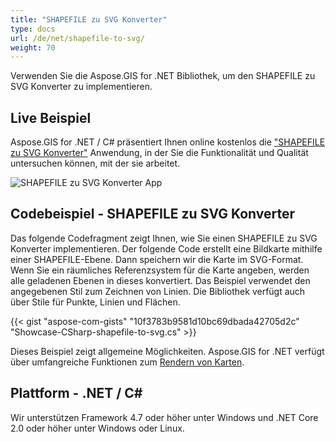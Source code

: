 ```yaml
---
title: "SHAPEFILE zu SVG Konverter"
type: docs
url: /de/net/shapefile-to-svg/
weight: 70
---
```


Verwenden Sie die Aspose.GIS for .NET Bibliothek, um den SHAPEFILE zu SVG Konverter zu implementieren.

## **Live Beispiel**

Aspose.GIS for .NET / C# präsentiert Ihnen online kostenlos die ["SHAPEFILE zu SVG Konverter"](https://products.aspose.app/gis/viewer/shapefile-to-svg) Anwendung, in der Sie die Funktionalität und Qualität untersuchen können, mit der sie arbeitet.

![SHAPEFILE zu SVG Konverter App](viewer.png)

## **Codebeispiel - SHAPEFILE zu SVG Konverter**

Das folgende Codefragment zeigt Ihnen, wie Sie einen SHAPEFILE zu SVG Konverter implementieren. Der folgende Code erstellt eine Bildkarte mithilfe einer SHAPEFILE-Ebene. Dann speichern wir die Karte im SVG-Format. Wenn Sie ein räumliches Referenzsystem für die Karte angeben, werden alle geladenen Ebenen in dieses konvertiert.
Das Beispiel verwendet den angegebenen Stil zum Zeichnen von Linien. Die Bibliothek verfügt auch über Stile für Punkte, Linien und Flächen.

{{< gist "aspose-com-gists" "10f3783b9581d10bc69dbada42705d2c" "Showcase-CSharp-shapefile-to-svg.cs" >}}

Dieses Beispiel zeigt allgemeine Möglichkeiten. Aspose.GIS for .NET verfügt über umfangreiche Funktionen zum [Rendern von Karten](https://docs.aspose.com/gis/net/map-rendering/).

## **Plattform - .NET / C#**

Wir unterstützen Framework 4.7 oder höher unter Windows und .NET Core 2.0 oder höher unter Windows oder Linux.
